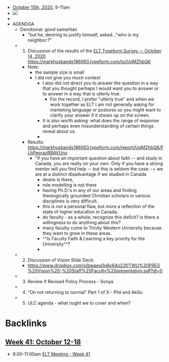 - [October 15th, 2020](<October 15th, 2020.md>), 9-11am
- ![](https://firebasestorage.googleapis.com/v0/b/firescript-577a2.appspot.com/o/imgs%2Fapp%2Fchurchdogmatics%2FO9pg1Uas1E.png?alt=media&token=1681ee87-346b-45c1-a1fe-d7babc68a42f)
- 
- AGENDGA
    - Devotional: good samaritan
        - "but he, desiring to justify himself, asked..."who is my neighbor:?"
    - 1. Discussion of the results of the [ELT Typeform Survey -- October 14, 2020](<ELT Typeform Survey -- October 14, 2020.md>) https://markhusbands186063.typeform.com/to/UqMZhbQ6
        - Note: 
            - the sample size is small
            - I did not give you much context
                - I also did not direct you to answer the question in a way that you thought perhaps I would want you to answer or to answer in a way that is utterly true. 
                    - For the record, I prefer "utterly true" and when we work together as ELT I am not generally asking for marketing language or postures so you might want to clarify your answer if it shows up on the screen. 
                - It is also worth asking: what does the range of response and perhaps even misunderstanding of certain things reveal about us. 
                - 
        - Results: https://markhusbands186063.typeform.com/report/UqMZhbQ6/FLhPeorazRBAVUno
            - "if you have an important question about faith -- and study in Canada, you are really on your own. Only if you have a strong mentor will you find help -- but this is seldom the case: 
-= we are at a distinct disadvantage if we studied in Canada
                - desire is there, 
                - role modelling is not there
                - having Ph.D.'s in any of our areas and finding theologically grounded Christian scholars in various disciplines is very difficult.
                - this is not a personal flaw, but more a reflection of the state of higher education in Canada. 
                - do faculty - as a whole, recognize this deficit? is there a willingness to do anything about this?
                - many faculty come to Trinity Western University because they want to grow in these areas.
                - ^^Is Faculty Faith & Learning a key priority for the University^^?
                - 
    - 2. Discussion of Vision Slide Deck:
        - https://www.dropbox.com/s/bwaeo0q8x64o22f/TWU%20PRES%20Vision%20-%20Staff%20Faculty%20presentation.pdf?dl=0 
    - 3. Review if Revised Policy Process  - Sonya
    - 4. "On not returning to normal" Part 1 of X - Phil and Aklilu
    - 5. ULC agenda - what ought we to cover and when?

# Backlinks
## [Week 41: October 12-18](<Week 41: October 12-18.md>)
- 9:00-11:00am [ELT Meeting - Week 41](<ELT Meeting - Week 41.md>)

